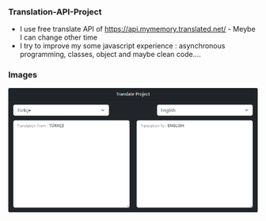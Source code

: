 ### Translation-API-Project

- I use free translate API of https://api.mymemory.translated.net/ - Meybe I can change other time
- I try to improve my some javascript experience : asynchronous programming, classes, object and maybe clean code....

### Images

![](https://github.com/mvolkanaslan/Translation-API-Project/blob/master/translate_1.png)
